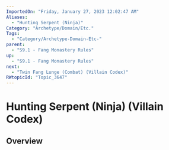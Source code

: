 ```yaml
---
ImportedOn: "Friday, January 27, 2023 12:02:47 AM"
Aliases:
  - "Hunting Serpent (Ninja)"
Category: "Archetype/Domain/Etc."
Tags:
  - "Category/Archetype-Domain-Etc-"
parent:
  - "S9.1 - Fang Monastery Rules"
up:
  - "S9.1 - Fang Monastery Rules"
next:
  - "Twin Fang Lunge (Combat) (Villain Codex)"
RWtopicId: "Topic_3647"
---
```

# Hunting Serpent (Ninja) (Villain Codex)
## Overview
